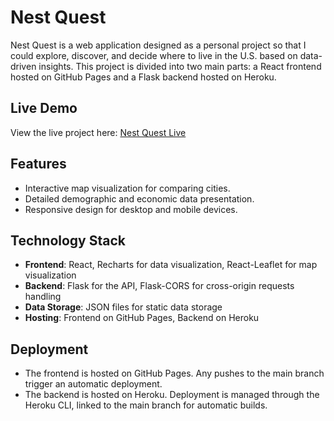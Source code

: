 # Nest Quest

Nest Quest is a web application designed as a personal project so that I could explore, discover, and decide where to live in the U.S. based on data-driven insights. This project is divided into two main parts: a React frontend hosted on GitHub Pages and a Flask backend hosted on Heroku.

## Live Demo

View the live project here: [Nest Quest Live](https://indigow0lf.github.io/Nest_Quest/)

## Features

- Interactive map visualization for comparing cities.
- Detailed demographic and economic data presentation.
- Responsive design for desktop and mobile devices.

## Technology Stack

- **Frontend**: React, Recharts for data visualization, React-Leaflet for map visualization
- **Backend**: Flask for the API, Flask-CORS for cross-origin requests handling
- **Data Storage**: JSON files for static data storage
- **Hosting**: Frontend on GitHub Pages, Backend on Heroku

## Deployment

- The frontend is hosted on GitHub Pages. Any pushes to the main branch trigger an automatic deployment.
- The backend is hosted on Heroku. Deployment is managed through the Heroku CLI, linked to the main branch for automatic builds.
